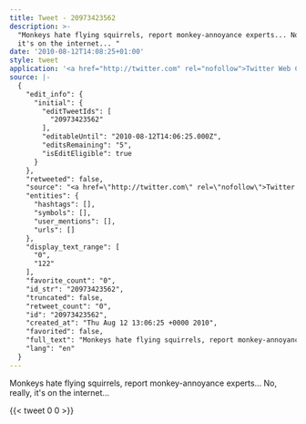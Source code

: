 ```yaml
---
title: Tweet - 20973423562
description: >-
  "Monkeys hate flying squirrels, report monkey-annoyance experts... No, really,
  it's on the internet... "
date: '2010-08-12T14:08:25+01:00'
style: tweet
application: '<a href="http://twitter.com" rel="nofollow">Twitter Web Client</a>'
source: |-
  {
    "edit_info": {
      "initial": {
        "editTweetIds": [
          "20973423562"
        ],
        "editableUntil": "2010-08-12T14:06:25.000Z",
        "editsRemaining": "5",
        "isEditEligible": true
      }
    },
    "retweeted": false,
    "source": "<a href=\"http://twitter.com\" rel=\"nofollow\">Twitter Web Client</a>",
    "entities": {
      "hashtags": [],
      "symbols": [],
      "user_mentions": [],
      "urls": []
    },
    "display_text_range": [
      "0",
      "122"
    ],
    "favorite_count": "0",
    "id_str": "20973423562",
    "truncated": false,
    "retweet_count": "0",
    "id": "20973423562",
    "created_at": "Thu Aug 12 13:06:25 +0000 2010",
    "favorited": false,
    "full_text": "Monkeys hate flying squirrels, report monkey-annoyance experts... No, really, it's on the internet... http://bit.ly/aNdM44",
    "lang": "en"
  }
---
```

Monkeys hate flying squirrels, report monkey-annoyance experts... No, really, it's on the internet... 
    
{{< tweet 0 0 >}}
    
